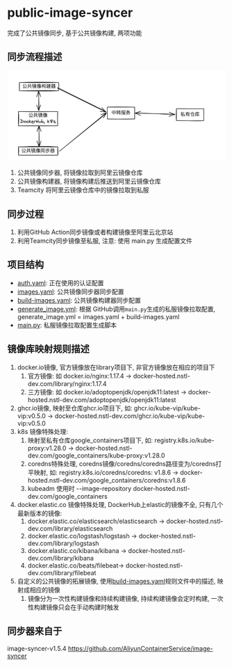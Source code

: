 # public-image-syncer

完成了公共镜像同步, 基于公共镜像构建, 两项功能

## 同步流程描述

![sync-pipline.png](sync-pipline.png)

1. 公共镜像同步器, 将镜像拉取到阿里云镜像仓库
2. 公共镜像构建器, 将镜像构建后推送到阿里云镜像仓库
3. Teamcity 将阿里云镜像仓库中的镜像拉取到私服

## 同步过程

1. 利用GitHub Action同步镜像或者构建镜像至阿里云北京站
2. 利用Teamcity同步镜像至私服, 注意: 使用 main.py 生成配置文件

## 项目结构

* [auth.yaml](config/images.yaml): 正在使用的认证配置
* [images.yaml](config/images.yaml): 公共镜像同步器同步配置
* [build-images.yaml](config/build-images.yaml): 公共镜像构建器同步配置
* [generate_image.yml](generate_image.yaml): 根据 GitHub调用`main.py`生成的私服镜像拉取配置, generate_image.yml =
  images.yaml + build-images.yaml
* [main.py](main.py): 私服镜像拉取配置生成脚本

## 镜像库映射规则描述

1. docker.io镜像, 官方镜像放在library项目下, 非官方镜像放在相应的项目下
    1. 官方镜像: 如 docker.io/nginx:1.17.4 -> docker-hosted.nstl-dev.com/library/nginx:1.17.4
    2. 三方镜像: 如 docker.io/adoptopenjdk/openjdk11:latest -> docker-hosted.nstl-dev.com/adoptopenjdk/openjdk11:latest
2. ghcr.io镜像, 映射至仓库ghcr.io项目下, 如: ghcr.io/kube-vip/kube-vip:v0.5.0 ->
   docker-hosted.nstl-dev.com/ghcr.io/kube-vip/kube-vip:v0.5.0
3. k8s 镜像特殊处理:
    1. 映射至私有仓库google_containers项目下, 如: registry.k8s.io/kube-proxy:v1.28.0 ->
       docker-hosted.nstl-dev.com/google_containers/kube-proxy:v1.28.0
    2. coredns特殊处理, coredns镜像/coredns/coredns路径变为/coredns打平映射, 如: registry.k8s.io/coredns/coredns:
       v1.8.6 -> docker-hosted.nstl-dev.com/google_containers/coredns:v1.8.6
    3. kubeadm 使用时 --image-repository docker-hosted.nstl-dev.com/google_containers
4. docker.elastic.co 镜像特殊处理, DockerHub上elastic的镜像不全, 只有几个最新版本的镜像:
    1. docker.elastic.co/elasticsearch/elasticsearch -> docker-hosted.nstl-dev.com/library/elasticsearch
    2. docker.elastic.co/logstash/logstash -> docker-hosted.nstl-dev.com/library/logstash
    3. docker.elastic.co/kibana/kibana -> docker-hosted.nstl-dev.com/library/kibana
    4. docker.elastic.co/beats/filebeat-> docker-hosted.nstl-dev.com/library/filebeat
5. 自定义的公共镜像的拓展镜像, 使用[build-images.yaml](config/build-images.yaml)规则文件中的描述, 映射成相应的镜像
    1. 镜像分为一次性构建镜像和持续构建镜像, 持续构建镜像会定时构建, 一次性构建镜像只会在手动构建时触发

## 同步器来自于

image-syncer-v1.5.4
https://github.com/AliyunContainerService/image-syncer